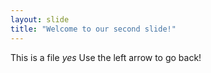 ```yaml
---
layout: slide
title: "Welcome to our second slide!"
---
```

This is a file *yes*
Use the left arrow to go back!
